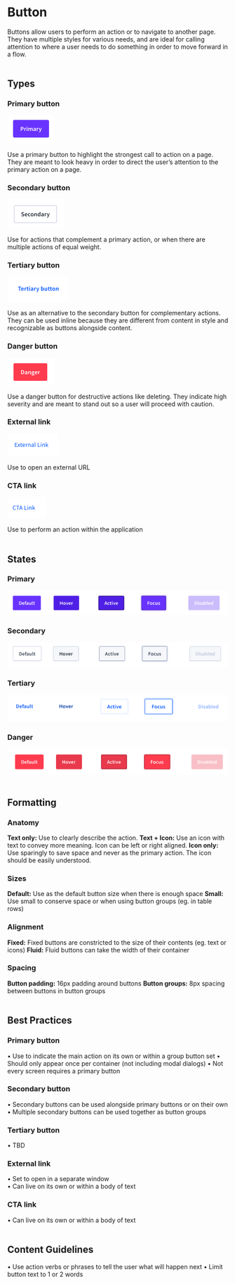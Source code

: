 # Button
Buttons allow users to perform an action or to navigate to another page. They have multiple styles for various needs, and are ideal for calling attention to where a user needs to do something in order to move forward in a flow.
<br/><br/>

## Types

### Primary button

![alt text](https://github.com/cockroachdb/ui/blob/master/docs/assets/types_primary.png "Primary Type")


Use a primary button to highlight the strongest call to action on a page. They are meant to look heavy in order to direct the user’s attention to the primary action on a page. 

### Secondary button

![alt text](https://github.com/cockroachdb/ui/blob/master/docs/assets/types_secondary.png "Secondary Type")


Use for actions that complement a primary action, or when there are multiple actions of equal weight. 

### Tertiary button

![alt text](https://github.com/cockroachdb/ui/blob/master/docs/assets/types_tertiary.png "Tertiary Type")

Use as an alternative to the secondary button for complementary actions. They can be used inline because they are different from content in style and recognizable as buttons alongside content.

### Danger button

![alt text](https://github.com/cockroachdb/ui/blob/master/docs/assets/types_danger.png "Danger Type")

Use a danger button for destructive actions like deleting. They indicate high severity and are meant to stand out so a user will proceed with caution.  

### External link

![alt text](https://github.com/cockroachdb/ui/blob/master/docs/assets/types_external-link.png "External Link Type")

Use to open an external URL

### CTA link

![alt text](https://github.com/cockroachdb/ui/blob/master/docs/assets/types_cta-link.png "CTA Link Type")

Use to perform an action within the application
<br/><br/>

## States

### Primary 

![alt text](https://github.com/cockroachdb/ui/blob/master/docs/assets/states_primary.png "Primary States")


### Secondary 

![alt text](https://github.com/cockroachdb/ui/blob/master/docs/assets/states_secondary.png "Secondary States")


### Tertiary 

![alt text](https://github.com/cockroachdb/ui/blob/master/docs/assets/states_tertiary.png "Tertiary States")

### Danger 

![alt text](https://github.com/cockroachdb/ui/blob/master/docs/assets/states_danger.png "Danger States")
<br/><br/>
## Formatting

### Anatomy 

**Text only:** Use to clearly describe the action.
**Text + Icon:** Use an icon with text to convey more meaning. Icon can be left or right aligned.
**Icon only:** Use sparingly to save space and never as the primary action. The icon should be easily understood.

### Sizes 

**Default:** Use as the default button size when there is enough space
**Small:** Use small to conserve space or when using button groups (eg. in table rows)

### Alignment

**Fixed:** Fixed buttons are constricted to the size of their contents (eg. text or icons)
**Fluid:** Fluid buttons can take the width of their container 

### Spacing

**Button padding:** 16px padding around buttons
**Button groups:** 8px spacing between buttons in button groups
<br/><br/>
## Best Practices

### Primary button

• Use to indicate the main action on its own or within a group button set
• Should only appear once per container (not including modal dialogs)
• Not every screen requires a primary button

### Secondary button

• Secondary buttons can be used alongside primary buttons or on their own
• Multiple secondary buttons can be used together as button groups

### Tertiary button

• TBD

### External link

• Set to open in a separate window  
• Can live on its own or within a body of text

### CTA link

• Can live on its own or within a body of text 
<br/><br/>
## Content Guidelines

• Use action verbs or phrases to tell the user what will happen next
• Limit button text to 1 or 2 words









